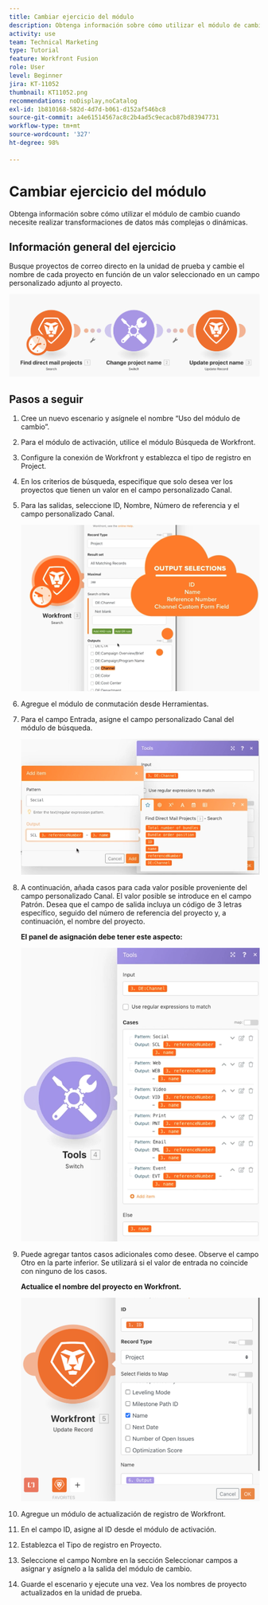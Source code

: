 ```yaml
---
title: Cambiar ejercicio del módulo
description: Obtenga información sobre cómo utilizar el módulo de cambio cuando necesite realizar transformaciones de datos más complejas o dinámicas.
activity: use
team: Technical Marketing
type: Tutorial
feature: Workfront Fusion
role: User
level: Beginner
jira: KT-11052
thumbnail: KT11052.png
recommendations: noDisplay,noCatalog
exl-id: 1b810168-582d-4d7d-b061-d152af546bc8
source-git-commit: a4e61514567ac8c2b4ad5c9ecacb87bd83947731
workflow-type: tm+mt
source-wordcount: '327'
ht-degree: 98%

---
```


# Cambiar ejercicio del módulo

Obtenga información sobre cómo utilizar el módulo de cambio cuando necesite realizar transformaciones de datos más complejas o dinámicas.

## Información general del ejercicio

Busque proyectos de correo directo en la unidad de prueba y cambie el nombre de cada proyecto en función de un valor seleccionado en un campo personalizado adjunto al proyecto.

![Imagen 1 del módulo de cambio](../12-exercises/assets/switch-module-walkthrough-1.png)

## Pasos a seguir

1. Cree un nuevo escenario y asígnele el nombre “Uso del módulo de cambio”.
1. Para el módulo de activación, utilice el módulo Búsqueda de Workfront.
1. Configure la conexión de Workfront y establezca el tipo de registro en Project.
1. En los criterios de búsqueda, especifique que solo desea ver los proyectos que tienen un valor en el campo personalizado Canal.
1. Para las salidas, seleccione ID, Nombre, Número de referencia y el campo personalizado Canal.

   ![Imagen 2 del módulo de cambio](../12-exercises/assets/switch-module-walkthrough-2.png)

1. Agregue el módulo de conmutación desde Herramientas.
1. Para el campo Entrada, asigne el campo personalizado Canal del módulo de búsqueda.

   ![Imagen 2 del módulo de cambio](../12-exercises/assets/switch-module-walkthrough-3.png)

1. A continuación, añada casos para cada valor posible proveniente del campo personalizado Canal. El valor posible se introduce en el campo Patrón. Desea que el campo de salida incluya un código de 3 letras específico, seguido del número de referencia del proyecto y, a continuación, el nombre del proyecto.

   **El panel de asignación debe tener este aspecto:**

   ![Imagen 4 del módulo de cambio](../12-exercises/assets/switch-module-walkthrough-4.png)

1. Puede agregar tantos casos adicionales como desee. Observe el campo Otro en la parte inferior. Se utilizará si el valor de entrada no coincide con ninguno de los casos.

   **Actualice el nombre del proyecto en Workfront.**

   ![Imagen 5 del módulo de cambio](../12-exercises/assets/switch-module-walkthrough-5.png)

1. Agregue un módulo de actualización de registro de Workfront.
1. En el campo ID, asigne al ID desde el módulo de activación.
1. Establezca el Tipo de registro en Proyecto.
1. Seleccione el campo Nombre en la sección Seleccionar campos a asignar y asígnelo a la salida del módulo de cambio.
1. Guarde el escenario y ejecute una vez. Vea los nombres de proyecto actualizados en la unidad de prueba.
